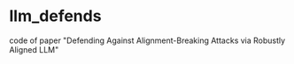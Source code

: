 # llm_defends
code of paper "Defending Against Alignment-Breaking Attacks via Robustly Aligned LLM"
